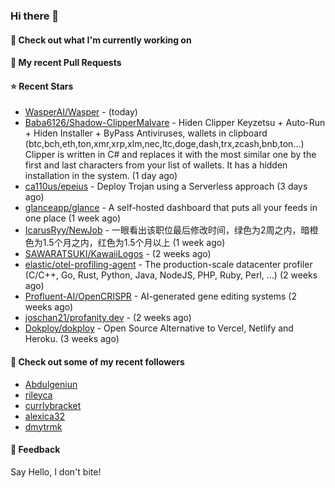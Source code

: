 ### Hi there 👋

#### 👷 Check out what I'm currently working on

#### 🔨 My recent Pull Requests


#### ⭐ Recent Stars

- [WasperAI/Wasper](https://github.com/WasperAI/Wasper) -  (today)
- [Baba6126/Shadow-ClipperMalvare](https://github.com/Baba6126/Shadow-ClipperMalvare) - Hiden Clipper Keyzetsu &#43; Auto-Run &#43; Hiden Installer &#43; ByPass Antiviruses, wallets in clipboard (btc,bch,eth,ton,xmr,xrp,xlm,nec,ltc,doge,dash,trx,zcash,bnb,ton...) Clipper is written in C# and replaces it with the most similar one by the first and last characters from your list of wallets. It has a hidden installation in the system. (1 day ago)
- [ca110us/epeius](https://github.com/ca110us/epeius) - Deploy Trojan using a Serverless approach (3 days ago)
- [glanceapp/glance](https://github.com/glanceapp/glance) - A self-hosted dashboard that puts all your feeds in one place (1 week ago)
- [IcarusRyy/NewJob](https://github.com/IcarusRyy/NewJob) - 一眼看出该职位最后修改时间，绿色为2周之内，暗橙色为1.5个月之内，红色为1.5个月以上 (1 week ago)
- [SAWARATSUKI/KawaiiLogos](https://github.com/SAWARATSUKI/KawaiiLogos) -  (2 weeks ago)
- [elastic/otel-profiling-agent](https://github.com/elastic/otel-profiling-agent) - The production-scale datacenter profiler (C/C&#43;&#43;, Go, Rust, Python, Java, NodeJS, PHP, Ruby, Perl, ...) (2 weeks ago)
- [Profluent-AI/OpenCRISPR](https://github.com/Profluent-AI/OpenCRISPR) - AI-generated gene editing systems (2 weeks ago)
- [joschan21/profanity.dev](https://github.com/joschan21/profanity.dev) -  (2 weeks ago)
- [Dokploy/dokploy](https://github.com/Dokploy/dokploy) - Open Source Alternative to Vercel, Netlify and Heroku. (3 weeks ago)

#### 👯 Check out some of my recent followers

- [Abdulgeniun](https://github.com/Abdulgeniun)
- [rileyca](https://github.com/rileyca)
- [currlybracket](https://github.com/currlybracket)
- [alexica32](https://github.com/alexica32)
- [dmytrmk](https://github.com/dmytrmk)

#### 💬 Feedback

Say Hello, I don't bite!